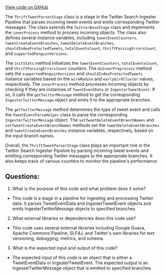 [View code on GitHub](https://github.com/misbahsy/the-algorithm/src/java/com/twitter/search/ingester/pipeline/twitter/ThriftTweetParserStage.java)

The `ThriftTweetParserStage` class is a stage in the Twitter Search Ingester Pipeline that parses incoming tweet events and emits corresponding Twitter messages. The class extends the `TwitterBaseStage` class and implements the `innerProcess` method to process incoming objects. The class also defines several instance variables, including `tweetEventCounters`, `tweetCreateEventBranches`, `tweetDeleteEventBranches`, `shouldIndexProtectedTweets`, `totalEventsCount`, `thriftParsingErrorsCount`, and `supportedPenguinVersions`.

The `initStats` method initializes the `tweetEventCounters`, `totalEventsCount`, and `thriftParsingErrorsCount` counters. The `doInnerPreprocess` method sets the `supportedPenguinVersions` and `shouldIndexProtectedTweets` instance variables based on the `wireModule` and `earlybirdCluster` values, respectively. The `innerProcess` method processes incoming objects by checking if they are instances of `TweetEventData` or `IngesterTweetEvent`. If so, it calls the `getTwitterMessage` method to get the corresponding `IngesterTwitterMessage` object and emits it to the appropriate branches.

The `getTwitterMessage` method determines the type of tweet event and calls the `TweetEventParseHelper` class to parse the corresponding `IngesterTwitterMessage` object. The `setTweetDeleteEventBranchNames` and `setTweetCreateEventBranchNames` methods set the `tweetDeleteEventBranches` and `tweetCreateEventBranches` instance variables, respectively, based on the input branch names.

Overall, the `ThriftTweetParserStage` class plays an important role in the Twitter Search Ingester Pipeline by parsing incoming tweet events and emitting corresponding Twitter messages to the appropriate branches. It also keeps track of various counters to monitor the pipeline's performance.
## Questions: 
 1. What is the purpose of this code and what problem does it solve?
- This code is a stage in a pipeline for ingesting and processing Twitter data. It parses TweetEventData and IngesterTweetEvent objects and emits IngesterTwitterMessage objects to specified branches.

2. What external libraries or dependencies does this code use?
- This code uses several external libraries including Google Guava, Apache Commons Pipeline, SLF4J, and Twitter's own libraries for text versioning, debugging, metrics, and schema.

3. What is the expected input and output of this code?
- The expected input of this code is an object that is either a TweetEventData or IngesterTweetEvent. The expected output is an IngesterTwitterMessage object that is emitted to specified branches.